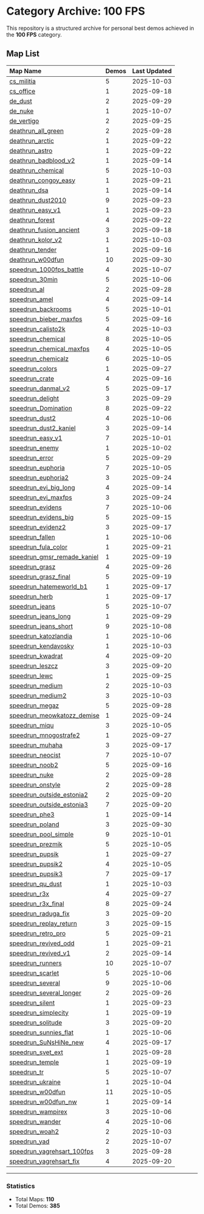 # Category Archive: 100 FPS

This repository is a structured archive for personal best demos achieved in the **100 FPS** category.

## Map List

| Map Name | Demos | Last Updated |
| :--- | :---- | :--- |
| [cs_militia](./cs_militia) | 5 | 2025-10-03 |
| [cs_office](./cs_office) | 1 | 2025-09-18 |
| [de_dust](./de_dust) | 2 | 2025-09-29 |
| [de_nuke](./de_nuke) | 1 | 2025-10-07 |
| [de_vertigo](./de_vertigo) | 2 | 2025-09-25 |
| [deathrun_all_green](./deathrun_all_green) | 2 | 2025-09-28 |
| [deathrun_arctic](./deathrun_arctic) | 1 | 2025-09-22 |
| [deathrun_astro](./deathrun_astro) | 1 | 2025-09-22 |
| [deathrun_badblood_v2](./deathrun_badblood_v2) | 1 | 2025-09-14 |
| [deathrun_chemical](./deathrun_chemical) | 5 | 2025-10-03 |
| [deathrun_congoy_easy](./deathrun_congoy_easy) | 1 | 2025-09-21 |
| [deathrun_dsa](./deathrun_dsa) | 1 | 2025-09-14 |
| [deathrun_dust2010](./deathrun_dust2010) | 9 | 2025-09-23 |
| [deathrun_easy_v1](./deathrun_easy_v1) | 1 | 2025-09-23 |
| [deathrun_forest](./deathrun_forest) | 4 | 2025-09-22 |
| [deathrun_fusion_ancient](./deathrun_fusion_ancient) | 3 | 2025-09-18 |
| [deathrun_kolor_v2](./deathrun_kolor_v2) | 1 | 2025-10-03 |
| [deathrun_tender](./deathrun_tender) | 1 | 2025-09-16 |
| [deathrun_w00dfun](./deathrun_w00dfun) | 10 | 2025-09-30 |
| [speedrun_1000fps_battle](./speedrun_1000fps_battle) | 4 | 2025-10-07 |
| [speedrun_30min](./speedrun_30min) | 5 | 2025-10-06 |
| [speedrun_al](./speedrun_al) | 2 | 2025-09-28 |
| [speedrun_amel](./speedrun_amel) | 4 | 2025-09-14 |
| [speedrun_backrooms](./speedrun_backrooms) | 5 | 2025-10-01 |
| [speedrun_bieber_maxfps](./speedrun_bieber_maxfps) | 5 | 2025-09-16 |
| [speedrun_calisto2k](./speedrun_calisto2k) | 4 | 2025-10-03 |
| [speedrun_chemical](./speedrun_chemical) | 8 | 2025-10-05 |
| [speedrun_chemical_maxfps](./speedrun_chemical_maxfps) | 4 | 2025-10-05 |
| [speedrun_chemicalz](./speedrun_chemicalz) | 6 | 2025-10-05 |
| [speedrun_colors](./speedrun_colors) | 1 | 2025-09-27 |
| [speedrun_crate](./speedrun_crate) | 4 | 2025-09-16 |
| [speedrun_danmal_v2](./speedrun_danmal_v2) | 5 | 2025-09-17 |
| [speedrun_delight](./speedrun_delight) | 3 | 2025-09-29 |
| [speedrun_Domination](./speedrun_Domination) | 8 | 2025-09-22 |
| [speedrun_dust2](./speedrun_dust2) | 4 | 2025-10-06 |
| [speedrun_dust2_kaniel](./speedrun_dust2_kaniel) | 3 | 2025-09-14 |
| [speedrun_easy_v1](./speedrun_easy_v1) | 7 | 2025-10-01 |
| [speedrun_enemy](./speedrun_enemy) | 1 | 2025-10-02 |
| [speedrun_error](./speedrun_error) | 5 | 2025-09-29 |
| [speedrun_euphoria](./speedrun_euphoria) | 7 | 2025-10-05 |
| [speedrun_euphoria2](./speedrun_euphoria2) | 3 | 2025-09-24 |
| [speedrun_evi_big_long](./speedrun_evi_big_long) | 4 | 2025-09-14 |
| [speedrun_evi_maxfps](./speedrun_evi_maxfps) | 3 | 2025-09-24 |
| [speedrun_evidens](./speedrun_evidens) | 7 | 2025-10-06 |
| [speedrun_evidens_big](./speedrun_evidens_big) | 5 | 2025-09-15 |
| [speedrun_evidenz2](./speedrun_evidenz2) | 3 | 2025-09-17 |
| [speedrun_fallen](./speedrun_fallen) | 1 | 2025-10-06 |
| [speedrun_fula_color](./speedrun_fula_color) | 1 | 2025-09-21 |
| [speedrun_gmsr_remade_kaniel](./speedrun_gmsr_remade_kaniel) | 1 | 2025-09-19 |
| [speedrun_grasz](./speedrun_grasz) | 4 | 2025-09-26 |
| [speedrun_grasz_final](./speedrun_grasz_final) | 5 | 2025-09-19 |
| [speedrun_hatemeworld_b1](./speedrun_hatemeworld_b1) | 1 | 2025-09-17 |
| [speedrun_herb](./speedrun_herb) | 1 | 2025-09-17 |
| [speedrun_jeans](./speedrun_jeans) | 5 | 2025-10-07 |
| [speedrun_jeans_long](./speedrun_jeans_long) | 1 | 2025-09-29 |
| [speedrun_jeans_short](./speedrun_jeans_short) | 9 | 2025-10-08 |
| [speedrun_katozlandia](./speedrun_katozlandia) | 1 | 2025-10-06 |
| [speedrun_kendavosky](./speedrun_kendavosky) | 1 | 2025-10-03 |
| [speedrun_kwadrat](./speedrun_kwadrat) | 4 | 2025-09-20 |
| [speedrun_leszcz](./speedrun_leszcz) | 3 | 2025-09-20 |
| [speedrun_lewc](./speedrun_lewc) | 1 | 2025-09-25 |
| [speedrun_medium](./speedrun_medium) | 2 | 2025-10-03 |
| [speedrun_medium2](./speedrun_medium2) | 3 | 2025-10-03 |
| [speedrun_megaz](./speedrun_megaz) | 5 | 2025-09-28 |
| [speedrun_meowkatozz_demise](./speedrun_meowkatozz_demise) | 1 | 2025-09-24 |
| [speedrun_miqu](./speedrun_miqu) | 3 | 2025-10-05 |
| [speedrun_mnogostrafe2](./speedrun_mnogostrafe2) | 1 | 2025-09-27 |
| [speedrun_muhaha](./speedrun_muhaha) | 3 | 2025-09-17 |
| [speedrun_neocist](./speedrun_neocist) | 7 | 2025-10-07 |
| [speedrun_noob2](./speedrun_noob2) | 5 | 2025-09-16 |
| [speedrun_nuke](./speedrun_nuke) | 2 | 2025-09-28 |
| [speedrun_onstyle](./speedrun_onstyle) | 2 | 2025-09-28 |
| [speedrun_outside_estonia2](./speedrun_outside_estonia2) | 2 | 2025-09-20 |
| [speedrun_outside_estonia3](./speedrun_outside_estonia3) | 7 | 2025-09-20 |
| [speedrun_phe3](./speedrun_phe3) | 1 | 2025-09-14 |
| [speedrun_poland](./speedrun_poland) | 3 | 2025-09-30 |
| [speedrun_pool_simple](./speedrun_pool_simple) | 9 | 2025-10-01 |
| [speedrun_prezmik](./speedrun_prezmik) | 5 | 2025-10-05 |
| [speedrun_pupsik](./speedrun_pupsik) | 1 | 2025-09-27 |
| [speedrun_pupsik2](./speedrun_pupsik2) | 4 | 2025-10-05 |
| [speedrun_pupsik3](./speedrun_pupsik3) | 7 | 2025-09-17 |
| [speedrun_qu_dust](./speedrun_qu_dust) | 1 | 2025-10-03 |
| [speedrun_r3x](./speedrun_r3x) | 4 | 2025-09-27 |
| [speedrun_r3x_final](./speedrun_r3x_final) | 8 | 2025-09-24 |
| [speedrun_raduga_fix](./speedrun_raduga_fix) | 3 | 2025-09-20 |
| [speedrun_replay_return](./speedrun_replay_return) | 3 | 2025-09-15 |
| [speedrun_retro_pro](./speedrun_retro_pro) | 5 | 2025-09-21 |
| [speedrun_revived_odd](./speedrun_revived_odd) | 1 | 2025-09-21 |
| [speedrun_revived_v1](./speedrun_revived_v1) | 2 | 2025-09-14 |
| [speedrun_runners](./speedrun_runners) | 10 | 2025-10-07 |
| [speedrun_scarlet](./speedrun_scarlet) | 5 | 2025-10-06 |
| [speedrun_several](./speedrun_several) | 9 | 2025-10-06 |
| [speedrun_several_longer](./speedrun_several_longer) | 2 | 2025-09-26 |
| [speedrun_silent](./speedrun_silent) | 1 | 2025-09-23 |
| [speedrun_simplecity](./speedrun_simplecity) | 1 | 2025-09-19 |
| [speedrun_solitude](./speedrun_solitude) | 3 | 2025-09-20 |
| [speedrun_sunnies_flat](./speedrun_sunnies_flat) | 1 | 2025-10-06 |
| [speedrun_SuNsHiNe_new](./speedrun_SuNsHiNe_new) | 4 | 2025-09-17 |
| [speedrun_svet_ext](./speedrun_svet_ext) | 1 | 2025-09-28 |
| [speedrun_temple](./speedrun_temple) | 1 | 2025-09-19 |
| [speedrun_tr](./speedrun_tr) | 5 | 2025-10-07 |
| [speedrun_ukraine](./speedrun_ukraine) | 1 | 2025-10-04 |
| [speedrun_w00dfun](./speedrun_w00dfun) | 11 | 2025-10-05 |
| [speedrun_w00dfun_nw](./speedrun_w00dfun_nw) | 1 | 2025-09-14 |
| [speedrun_wampirex](./speedrun_wampirex) | 3 | 2025-10-06 |
| [speedrun_wander](./speedrun_wander) | 4 | 2025-10-06 |
| [speedrun_woah2](./speedrun_woah2) | 2 | 2025-10-03 |
| [speedrun_yad](./speedrun_yad) | 2 | 2025-10-07 |
| [speedrun_yagrehsart_100fps](./speedrun_yagrehsart_100fps) | 3 | 2025-09-28 |
| [speedrun_yagrehsart_fix](./speedrun_yagrehsart_fix) | 4 | 2025-09-20 |

---

### Statistics
- Total Maps: **110**
- Total Demos: **385**